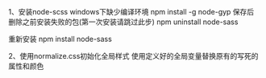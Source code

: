 1、安装node-scss windows下缺少编译环境
 npm install -g node-gyp
 保存后 删除之前安装失败的包(第一次安装请跳过此步)
npm uninstall node-sass

重新安装
npm install node-sass

2、使用normalize.css初始化全局样式
使用定义好的全局变量替换原有的写死的属性和颜色